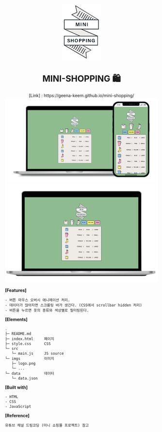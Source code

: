 <div align="center"><img src="./imgs/logo.png"></div>
<div align="center"><h1>MINI-SHOPPING 🛍</h1></div>

<div align="center">[Link] : https://geena-keem.github.io/mini-shopping/</div> 
<img src="./imgs/mini-shopping.png">

<img src="./imgs/mini-shopping.gif">

**[Features]**

```
- 버튼 마우스 오버시 애니메이션 처리.
- 데이터가 많아지면 스크롤링 바가 생긴다. (CSS에서 scrollbar hidden 처리)
- 버튼을 누르면 옷의 종류와 색상별로 필터링된다.
```

**[Elements]**

```
.
├─ README.md
├─ index.html     페이지
├─ style.css      CSS
└─ src
   └─ main.js     JS source
└─ imgs           이미지
   ├─ logo.png
   └─ ...
└─ data           데이터
   └─ data.json
```

**[Built with]**

```
- HTML
- CSS
- JavaScript
```

**[Reference]**

```
유튜브 채널 드림코딩 (미니 쇼핑몰 프로젝트) 참고
```
